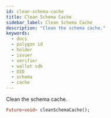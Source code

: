 ```yaml
---
id: clean-schema-cache
title: Clean Schema Cache
sidebar_label: Clean Schema Cache
description: "Clean the schema cache."
keywords:
  - docs
  - polygon id
  - holder
  - issuer
  - verifier
  - wallet sdk
  - DID
  - schema
  - cache
---
```


Clean the schema cache.

```dart
Future<void> cleanSchemaCache();
```
